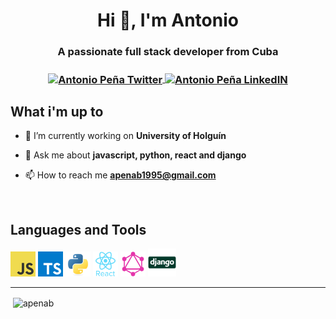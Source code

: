 <h1 align="center">Hi 👋, I'm Antonio</h1>
<h3 align="center">A passionate full stack developer from Cuba</h3>
<h3 align="center"><a href="https://twitter.com/apenab1995" align="center">
<img align="center" alt="Antonio Peña Twitter" width="22px" src="https://icongr.am/fontawesome/twitter.svg?size=128&color=70c8ff" /> <a href="https://www.linkedin.com/in/antonio-pe%C3%B1a-batista-880b89196"  align="center">
<img align="center" alt="Antonio Peña LinkedIN" width="22px" src="https://icongr.am/fontawesome/linkedin.svg?size=128&color=70c8ff" />
</a></h3>


## What i'm up to

- 🔭 I’m currently working on **University of Holguín**

- 💬 Ask me about **javascript, python, react and django**

- 📫 How to reach me **apenab1995@gmail.com**




<br />

## Languages and Tools
<code><img height="40" src="https://raw.githubusercontent.com/github/explore/80688e429a7d4ef2fca1e82350fe8e3517d3494d/topics/javascript/javascript.png"></code>
<code><img height="40" src="https://raw.githubusercontent.com/github/explore/80688e429a7d4ef2fca1e82350fe8e3517d3494d/topics/typescript/typescript.png"></code>
<code><img src="https://raw.githubusercontent.com/devicons/devicon/master/icons/python/python-original.svg" alt="python" width="40" height="40" /></code>
<code><img src="https://raw.githubusercontent.com/devicons/devicon/master/icons/react/react-original-wordmark.svg" alt="react" width="40" height="40" /></code>
<code><img height="40" src="https://raw.githubusercontent.com/github/explore/80688e429a7d4ef2fca1e82350fe8e3517d3494d/topics/graphql/graphql.png"></code>
<code><img src="https://raw.githubusercontent.com/devicons/devicon/master/icons/django/django-original.svg" alt="django" width="45" height="45"/></code> 

____
<p>&nbsp;<img align="center" src="https://github-readme-stats.vercel.app/api?username=apenab&show_icons=true&locale=en" alt="apenab" /></p>


